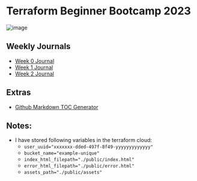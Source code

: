 # Terraform Beginner Bootcamp 2023

![image](https://github.com/koladiya/terraform-beginner-bootcamp-2023/assets/17511896/f8ff200f-c92f-4ada-a708-0309a0295fc9)

## Weekly Journals
- [Week 0 Journal](./journal/week0.md)
- [Week 1 Journal](./journal/week1.md)
- [Week 2 Journal](./journal/week2.md)

## Extras
- [Github Markdown TOC Generator](https://ecotrust-canada.github.io/markdown-toc/)


## Notes:
- I have stored following variables in the terraform cloud:
    - ``user_uuid="xxxxxxx-dded-497f-8f49-yyyyyyyyyyyyy"``
    - ``bucket_name="example-unique"``
    - ``index_html_filepath="./public/index.html"``
    - ``error_html_filepath="./public/error.html"``
    - ``assets_path="./public/assets"``